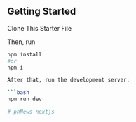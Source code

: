 ## Getting Started

Clone This Starter File

Then, run 
```bash
npm install
#or
npm i

After that, run the development server:

```bash
npm run dev

# phNews-nextjs

